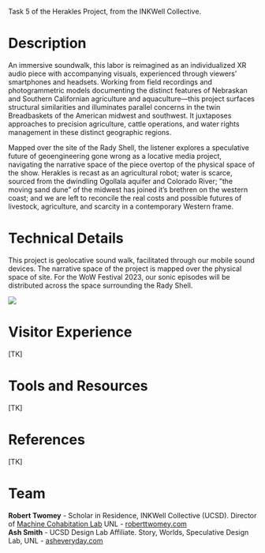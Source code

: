 Task 5 of the Herakles Project, from the INKWell Collective. 

# Description

An immersive soundwalk, this labor is reimagined as an individualized XR audio piece with accompanying visuals, experienced through viewers’ smartphones and headsets. Working from field recordings and photogrammetric models documenting the distinct features of Nebraskan and Southern Californian agriculture and aquaculture—this project surfaces structural similarities and illuminates parallel concerns in the twin Breadbaskets of the American midwest and southwest. It juxtaposes approaches to precision agriculture, cattle operations, and water rights management in these distinct geographic regions.

Mapped over the site of the Rady Shell, the listener explores a speculative future of geoengineering gone wrong as a locative media project, navigating the narrative space of the piece overtop of the physical space of the show. Herakles is recast as an agricultural robot; water is scarce, sourced from the dwindling Ogollala aquifer and Colorado River; ”the moving sand dune” of the midwest has joined it’s brethren on the western coast; and we are left to reconcile the real costs and possible futures of livestock, agriculture, and scarcity in a contemporary Western frame.

# Technical Details

This project is geolocative sound walk, facilitated through our mobile sound devices. The narrative space of the project is mapped over the physical space of site. For the WoW Festival 2023, our sonic episodes will be distributed across the space surrounding the Rady Shell. 

<img src="https://images-ext-1.discordapp.net/external/d4tL0LMjfGfyNcwiaZd0toZ2AdHnOxTnB33gzXTELM8/https/lajollaplayhouse.org/wowfestival2022/wp-content/uploads/Embarcadero-Marina-Park-South-Map-pdf-1200x927.jpg">

# Visitor Experience
[TK]

# Tools and Resources
[TK]

# References
[TK]

# Team
**Robert Twomey** - Scholar in Residence, INKWell Collective (UCSD). Director of [Machine Cohabitation Lab](http://cohab-lab.net) UNL - [roberttwomey.com](https://roberttwomey.com)<br>
**Ash Smith** - UCSD Design Lab Affiliate. Story, Worlds, Speculative Design Lab, UNL - [asheveryday.com](https://asheveryday.com/)<br>
